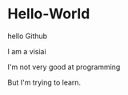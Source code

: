 # Hello-World
hello Github

I am a visiai

I'm not very good at programming

But I'm trying to learn.

